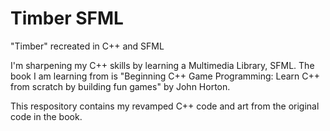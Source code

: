 # Timber SFML
 "Timber" recreated in C++ and SFML

 I'm sharpening my C++ skills by learning a Multimedia Library, SFML. The book I am learning from is "Beginning C++ Game Programming: Learn C++ from scratch by building fun games" by John Horton. 
 
 This respository contains my revamped C++ code and art from the original code in the book. 
